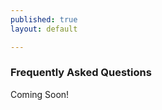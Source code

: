 ```yaml
---
published: true
layout: default

---
```

### Frequently Asked Questions 

Coming Soon!





<body id="FAQ"></body>